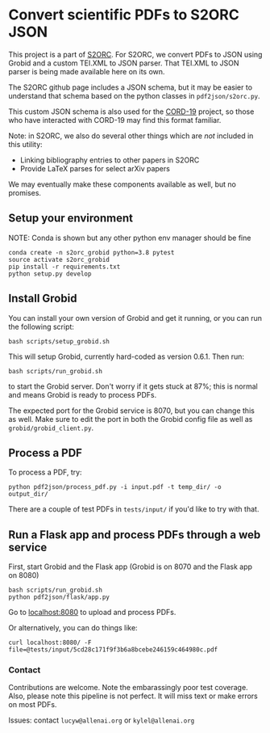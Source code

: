 # Convert scientific PDFs to S2ORC JSON

This project is a part of [S2ORC](https://github.com/allenai/s2orc). For S2ORC, we convert PDFs to JSON using Grobid and a custom TEI.XML to JSON parser. That TEI.XML to JSON parser is being made available here on its own.

The S2ORC github page includes a JSON schema, but it may be easier to understand that schema based on the python classes in `pdf2json/s2orc.py`.

This custom JSON schema is also used for the [CORD-19](https://github.com/allenai/cord19) project, so those who have interacted with CORD-19 may find this format familiar.

Note: in S2ORC, we also do several other things which are *not* included in this utility:
- Linking bibliography entries to other papers in S2ORC
- Provide LaTeX parses for select arXiv papers

We may eventually make these components available as well, but no promises.

## Setup your environment

NOTE: Conda is shown but any other python env manager should be fine

```console
conda create -n s2orc_grobid python=3.8 pytest
source activate s2orc_grobid
pip install -r requirements.txt
python setup.py develop
```

## Install Grobid

You can install your own version of Grobid and get it running, or you can run the following script:

```console
bash scripts/setup_grobid.sh
```

This will setup Grobid, currently hard-coded as version 0.6.1. Then run:

```console
bash scripts/run_grobid.sh
```

to start the Grobid server. Don't worry if it gets stuck at 87%; this is normal and means Grobid is ready to process PDFs.

The expected port for the Grobid service is 8070, but you can change this as well. Make sure to edit the port in both the Grobid config file as well as `grobid/grobid_client.py`.


## Process a PDF

To process a PDF, try:

```console
python pdf2json/process_pdf.py -i input.pdf -t temp_dir/ -o output_dir/
```

There are a couple of test PDFs in `tests/input/` if you'd like to try with that.


## Run a Flask app and process PDFs through a web service

First, start Grobid and the Flask app (Grobid is on 8070 and the Flask app on 8080)

```console
bash scripts/run_grobid.sh
python pdf2json/flask/app.py
```

Go to [localhost:8080](localhost:8080) to upload and process PDFs.

Or alternatively, you can do things like:

```console
curl localhost:8080/ -F file=@tests/input/5cd28c171f9f3b6a8bcebe246159c464980c.pdf
```

### Contact

Contributions are welcome. Note the embarassingly poor test coverage. Also, please note this pipeline is not perfect. It will miss text or make errors on most PDFs.

Issues: contact `lucyw@allenai.org` or `kylel@allenai.org`

